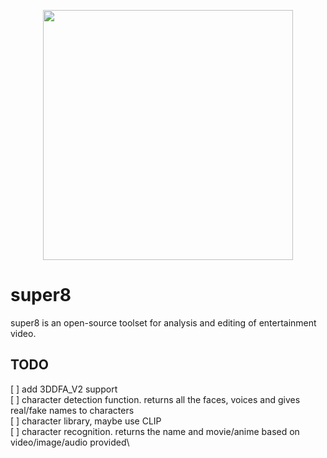 <p align="center">
  <img width="400" height="auto" src="https://github.com/blancai/super8/blob/main/super8_2.JPG?raw=true">
</p>

# super8
super8 is an open-source toolset for analysis and editing of entertainment video.

## TODO
[ ] add 3DDFA_V2 support\
[ ] character detection function. returns all the faces, voices and gives real/fake names to characters\
[ ] character library, maybe use CLIP\
[ ] character recognition. returns the name and movie/anime based on video/image/audio provided\

